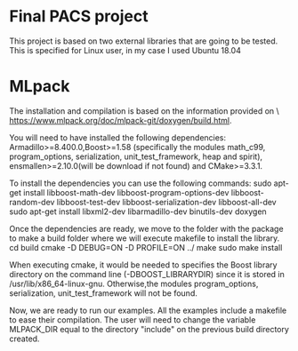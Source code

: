 # Final PACS project
This project is based on two external libraries that are going to be tested.
This is specified for Linux user, in my case I used Ubuntu 18.04
# MLpack
The installation and compilation is based on the information provided on \\ https://www.mlpack.org/doc/mlpack-git/doxygen/build.html.

You will need to have installed the following dependencies:
Armadillo>=8.400.0,Boost>=1.58 (specifically the modules math_c99, program_options, serialization, unit_test_framework, heap and spirit),
ensmallen>=2.10.0(will be download if not found) and CMake>=3.3.1.

To install the dependencies you can use the following commands:
sudo apt-get install libboost-math-dev libboost-program-options-dev libboost-random-dev libboost-test-dev libboost-serialization-dev libboost-all-dev
sudo apt-get install libxml2-dev libarmadillo-dev binutils-dev  doxygen

Once the dependencies are ready, we move to the folder with the package to make a build folder where we will execute makefile to install the library.
cd build
cmake -D DEBUG=ON -D PROFILE=ON ../
make
sudo make install

When executing cmake, it would be needed to  specifies the Boost library directory on the command line (-DBOOST_LIBRARYDIR) since it is stored in /usr/lib/x86_64-linux-gnu. Otherwise,the modules program_options, serialization, unit_test_framework will not be found.

Now, we are ready to run our examples. All the examples include a makefile to ease their compilation. The user will need to change the variable MLPACK_DIR equal to the directory "include" on the previous build directory created.